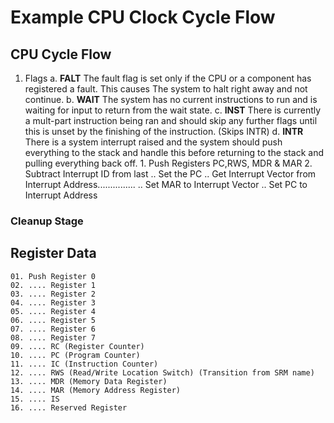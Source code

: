 # Example CPU Clock Cycle Flow

## CPU Cycle Flow
1. Flags
    a. **FALT**
        The fault flag is set only if the CPU or a component has registered a fault. This causes 
        The system to halt right away and not continue.
    b. **WAIT**
        The system has no current instructions to run and is waiting for input to return from 
        the wait state.
    c. **INST**
        There is currently a mult-part instruction being ran and should skip any further flags 
        until this is unset by the finishing of the instruction. (Skips INTR)
    d. **INTR**
        There is a system interrupt raised and the system should push everything to the stack 
        and handle this before returning to the stack and pulling everything back off.
        1. Push Registers PC,RWS, MDR & MAR
        2. Subtract Interrupt ID from last 
        .. Set the PC
        .. Get Interrupt Vector from Interrupt Address...............
        .. Set MAR to Interrupt Vector
        .. Set PC to Interrupt Address




### Cleanup Stage





## Register Data

    01. Push Register 0
    02. .... Register 1
    03. .... Register 2
    04. .... Register 3
    05. .... Register 4
    06. .... Register 5
    07. .... Register 6
    08. .... Register 7
    09. .... RC (Register Counter)
    10. .... PC (Program Counter)
    11. .... IC (Instruction Counter)
    12. .... RWS (Read/Write Location Switch) (Transition from SRM name)
    13. .... MDR (Memory Data Register)
    14. .... MAR (Memory Address Register)
    15. .... IS 
    16. .... Reserved Register

